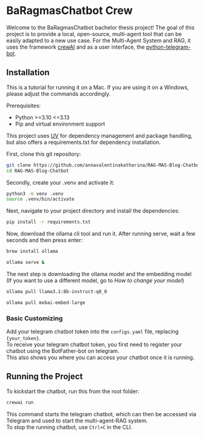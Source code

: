# BaRagmasChatbot Crew

Welcome to the BaRagmasChatbot bachelor thesis project! The goal of this project is to provide a local, open-source, multi-agent tool that can be easily adapted to a new use case. 
For the Multi-Agent System and RAG, it uses the framework [crewAI](https://crewai.com) and as a user interface, the [python-telegram-bot](https://python-telegram-bot.org).

## Installation
This is a tutorial for running it on a Mac. If you are using it on a Windows, please adjust the commands accordingly.  

Prerequisites:
- Python >=3.10 <=3.13
- Pip and virtual environment support

This project uses [UV](https://docs.astral.sh/uv/) for dependency management and package handling, but also offers a requirements.txt for dependency installation.

First, clone this git repository:

```bash
git clone https://github.com/annavalentinakatharina/RAG-MAS-Blog-Chatbot.git
cd RAG-MAS-Blog-Chatbot
```

Secondly, create your .venv and activate it:

```bash
python3 -m venv .venv
source .venv/bin/activate
```

Next, navigate to your project directory and install the dependencies:
```bash
pip install -r requirements.txt
```
Now, download the ollama cli tool and run it. After running serve, wait a few seconds and then press enter: 
```bash
brew install ollama
```
```bash
ollama serve &
```
The next step is downloading the ollama model and the embedding model (If you want to use a different model, go to *How to change your model*)
```bash
ollama pull llama3.1:8b-instruct-q8_0
```
```bash
ollama pull mxbai-embed-large
```

### Basic Customizing

Add your telegram chatbot token into the `configs.yaml` file, replacing `{your_token}`.  
To receive your telegram chatbot token, you first need to register your chatbot using the BotFather-bot on telegram.  
This also shows you where you can access your chatbot once it is running.

## Running the Project

To kickstart the chatbot, run this from the root folder:

```bash
crewai run
```

This command starts the telegram chatbot, which can then be accessed via Telegram and used to start the multi-agent-RAG system.  
To stop the running chatbot, use `Ctrl+C` in the CLI.

